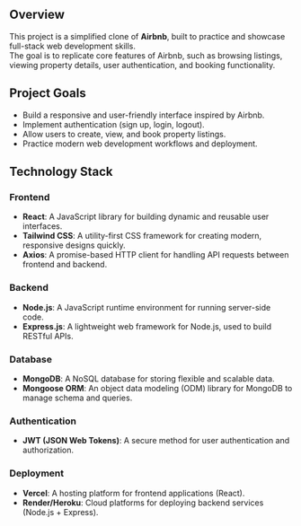 ## Overview
This project is a simplified clone of **Airbnb**, built to practice and showcase full-stack web development skills.  
The goal is to replicate core features of Airbnb, such as browsing listings, viewing property details, user authentication, and booking functionality.

## Project Goals
- Build a responsive and user-friendly interface inspired by Airbnb.
- Implement authentication (sign up, login, logout).
- Allow users to create, view, and book property listings.
- Practice modern web development workflows and deployment.

## Technology Stack
### Frontend
- **React**: A JavaScript library for building dynamic and reusable user interfaces.  
- **Tailwind CSS**: A utility-first CSS framework for creating modern, responsive designs quickly.  
- **Axios**: A promise-based HTTP client for handling API requests between frontend and backend.  

### Backend
- **Node.js**: A JavaScript runtime environment for running server-side code.  
- **Express.js**: A lightweight web framework for Node.js, used to build RESTful APIs.  

### Database
- **MongoDB**: A NoSQL database for storing flexible and scalable data.  
- **Mongoose ORM**: An object data modeling (ODM) library for MongoDB to manage schema and queries.  

### Authentication
- **JWT (JSON Web Tokens)**: A secure method for user authentication and authorization.  

### Deployment
- **Vercel**: A hosting platform for frontend applications (React).  
- **Render/Heroku**: Cloud platforms for deploying backend services (Node.js + Express).  
